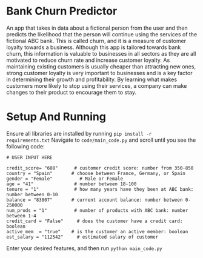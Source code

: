 # Bank Churn Predictor 

An app that takes in data about a fictional person from the user and then predicts the likelihood that the person will continue using the services of the fictional ABC bank. This is called churn, and it is a measure of customer loyalty towards a business. Although this app is tailored towards bank churn, this information is valuable to businesses in all sectors as they are all motivated to reduce churn rate and increase customer loyalty. As maintaining existing customers is usually cheaper than attracting new ones, strong customer loyalty is very important to businesses and is a key factor in determining their growth and profitability. By learning what makes customers more likely to stop using their services, a company can make changes to their product to encourage them to stay. 

# Setup And Running 
Ensure all libraries are installed by running `pip install -r requirements.txt`
Navigate to `code/main_code.py` and scroll until you see the following code: 
```
# USER INPUT HERE

credit_score= "608"      # customer credit score: number from 350-850
country = "Spain"       # choose between France, Germany, or Spain
gender = "Female"          # Male or Female
age = "41"               # number between 18-100
tenure = "1"             # how many years have they been at ABC bank: number between 0-10
balance = "83807"       # current account balance: number between 0-250000
num_prods = "1"          # number of products with ABC bank: number between 1-4
credit_card = "False"     # does the customer have a credit card: boolean
active_mem  = "true"    # is the customer an active member: boolean
est_salary = "112542"     # estimated salary of customer
```
Enter your desired features, and then run `python main_code.py`

